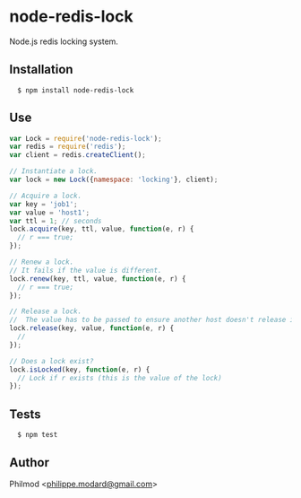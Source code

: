 # node-redis-lock

  Node.js redis locking system.

## Installation

      $ npm install node-redis-lock

## Use

```js
var Lock = require('node-redis-lock');
var redis = require('redis');
var client = redis.createClient();

// Instantiate a lock.
var lock = new Lock({namespace: 'locking'}, client);

// Acquire a lock.
var key = 'job1';
var value = 'host1';
var ttl = 1; // seconds
lock.acquire(key, ttl, value, function(e, r) {
  // r === true;
});

// Renew a lock.
// It fails if the value is different.
lock.renew(key, ttl, value, function(e, r) {
  // r === true;
});

// Release a lock.
//  The value has to be passed to ensure another host doesn't release it.
lock.release(key, value, function(e, r) {
  // 
});

// Does a lock exist?
lock.isLocked(key, function(e, r) {
  // Lock if r exists (this is the value of the lock)
});
```

## Tests

      $ npm test

## Author

Philmod &lt;philippe.modard@gmail.com&gt;
